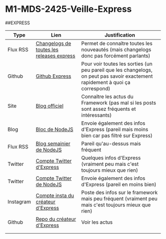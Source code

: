 # M1-MDS-2425-Veille-Express

##EXPRESS

|Type|Lien|Justification|
|----|----|-------------|
|Flux RSS|[Changelogs de toutes les releases express](https://github.com/strongloop/express/releases.atom)|Permet de connaître toutes les nouveautés (mais changelogs donc pas forcément parlants)|
|Github|[Github Express](https://github.com/expressjs/express)|Pour voir toutes les sorties (un peu pareil que les changelogs, on peut pas savoir exactement rapidement à quoi ça correspond)|
|Site|[Blog officiel](https://expressjs.com/en/blog/posts.html)|Connaître les actus du Framework (pas mal si les posts sont assez fréquents et intéressants)|
|Blog|[Bloc de NodeJS](http://blog.nodejs.org/feed/)|Envoie également des infos d'Express (pareil mais moins bien car pas filtré sur Express)|
|Flux RSS|[Blog semainier de NodeJS](http://nodeweekly.com/rss/1j9a0ll9)|Pareil qu'au-dessus mais fréquent|
|Twitter|[Compte Twitter d'Express](https://x.com/UseExpressJS)|Quelques infos d'Express (vraiment peu mais c'est toujours mieux que rien)|
|Twitter|[Compte Twitter de NodeJS](https://x.com/nodejs)|Envoie également des infos d'Express (pareil en moins bien)|
|Instagram|[Compte insta du créateur d'Express](https://www.instagram.com/tjholowaychuk/?hl=fr)|Poste des infos sur le framework mais peu fréquent (vraiment peu mais c'est toujours mieux que rien)|
|Github|[Repo du créateur d'Express](https://github.com/tj/express-configuration)|Voir les actus|
|||||
|||||
